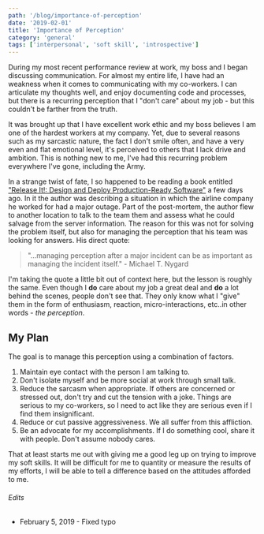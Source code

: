 ```yaml
---
path: '/blog/importance-of-perception'
date: '2019-02-01'
title: 'Importance of Perception'
category: 'general'
tags: ['interpersonal', 'soft skill', 'introspective']
---
```


During my most recent performance review at work, my boss and I began discussing communication. For almost my entire life, I have had an weakness when it comes to communicating with my co-workers. I can articulate my thoughts well, and enjoy documenting code and processes, but there is a recurring perception that I "don't care" about my job - but this couldn't be farther from the truth.

It was brought up that I have excellent work ethic and my boss believes I am one of the hardest workers at my company. Yet, due to several reasons such as my sarcastic nature, the fact I don't smile often, and have a very even and flat emotional level, it's perceived to others that I lack drive and ambition. This is nothing new to me, I've had this recurring problem everywhere I've gone, including the Army.

In a strange twist of fate, I so happened to be reading a book entitled ["Release It!: Design and Deploy Production-Ready Software"](https://pragprog.com/book/mnee2/release-it-second-edition) a few days ago. In it the author was describing a situation in which the airline company he worked for had a major outage. Part of the post-mortem, the author flew to another location to talk to the team them and assess what he could salvage from the server information. The reason for this was not for solving the problem itself, but also for managing the perception that his team was looking for answers. His direct quote:

> "...managing perception after a major incident can be as important as managing the incident itself." - Michael T. Nygard

I'm taking the quote a little bit out of context here, but the lesson is roughly the same. Even though I **do** care about my job a great deal and **do** a lot behind the scenes, people don't see that. They only know what I "give" them in the form of enthusiasm, reaction, micro-interactions, etc..in other words - _the perception_.

## My Plan

The goal is to manage this perception using a combination of factors.

1. Maintain eye contact with the person I am talking to.
2. Don't isolate myself and be more social at work through small talk.
3. Reduce the sarcasm when appropriate. If others are concerned or stressed out, don't try and cut the tension with a joke. Things are serious to my co-workers, so I need to act like they are serious even if I find them insignificant.
4. Reduce or cut passive aggressiveness. We all suffer from this affliction.
5. Be an advocate for my accomplishments. If I do something cool, share it with people. Don't assume nobody cares.

That at least starts me out with giving me a good leg up on trying to improve my soft skills. It will be difficult for me to quantity or measure the results of my efforts, I will be able to tell a difference based on the attitudes afforded to me.

###### Edits

-   February 5, 2019 - Fixed typo
